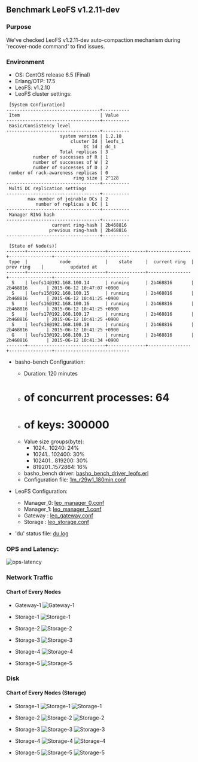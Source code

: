 ## Benchmark LeoFS v1.2.11-dev

### Purpose
We've checked LeoFS v1.2.11-dev auto-compaction mechanism during 'recover-node command' to find issues.

### Environment

* OS: CentOS release 6.5 (Final)
* Erlang/OTP: 17.5
* LeoFS: v1.2.10
* LeoFS cluster settings:

```
 [System Confiuration]
-----------------------------------+----------
 Item                              | Value    
-----------------------------------+----------
 Basic/Consistency level
-----------------------------------+----------
                    system version | 1.2.10
                        cluster Id | leofs_1
                             DC Id | dc_1
                    Total replicas | 3
          number of successes of R | 1
          number of successes of W | 2
          number of successes of D | 2
 number of rack-awareness replicas | 0
                         ring size | 2^128
-----------------------------------+----------
 Multi DC replication settings
-----------------------------------+----------
        max number of joinable DCs | 2
           number of replicas a DC | 1
-----------------------------------+----------
 Manager RING hash
-----------------------------------+----------
                 current ring-hash | 2b468816
                previous ring-hash | 2b468816
-----------------------------------+----------

 [State of Node(s)]
-------+-----------------------------+--------------+----------------+----------------+----------------------------
 type  |            node             |    state     |  current ring  |   prev ring    |          updated at         
-------+-----------------------------+--------------+----------------+----------------+----------------------------
  S    | leofs14@192.168.100.14      | running      | 2b468816       | 2b468816       | 2015-06-12 10:47:07 +0900
  S    | leofs15@192.168.100.15      | running      | 2b468816       | 2b468816       | 2015-06-12 10:41:25 +0900
  S    | leofs16@192.168.100.16      | running      | 2b468816       | 2b468816       | 2015-06-12 10:41:25 +0900
  S    | leofs17@192.168.100.17      | running      | 2b468816       | 2b468816       | 2015-06-12 10:41:25 +0900
  S    | leofs18@192.168.100.18      | running      | 2b468816       | 2b468816       | 2015-06-12 10:41:25 +0900
  G    | leofs13@192.168.100.13      | running      | 2b468816       | 2b468816       | 2015-06-12 10:41:34 +0900
-------+-----------------------------+--------------+----------------+----------------+----------------------------

```

* basho-bench Configuration:
    * Duration: 120 minutes
    * # of concurrent processes: 64
    * # of keys: 300000
    * Value size groups(byte):
        *   1024..  10240: 24%
        *  10241.. 102400: 30%
        * 102401.. 819200: 30%
        * 819201..1572864: 16%
    * basho_bench driver: [basho_bench_driver_leofs.erl](https://github.com/leo-project/leofs/blob/develop/test/src/basho_bench_driver_leofs.erl)
    * Configuration file: [1m_r29w1_180min.conf](20150612_104738/1m_r29w1_180min.conf)

* LeoFS Configuration:
    * Manager_0: [leo_manager_0.conf](conf/leo_manager_0.conf)
    * Manager_1: [leo_manager_1.conf](conf/leo_manager_1.conf)
    * Gateway  : [leo_gateway.conf](conf/leo_gateway.conf)
    * Storage  : [leo_storage.conf](conf/leo_storage.conf)

* 'du' status file: [du.log](du.log)

### OPS and Latency:

![ops-latency](20150612_104738/summary.png)

### Network Traffic
#### Chart of Every Nodes

* Gateway-1
![Gateway-1](leofs13_20150612_104737/sar_1_20150612_104737_p1p1-if1.png)

* Storage-1
![Storage-1](leofs14_20150612_104737/sar_3_20150612_104737_p1p1-if1.png)

* Storage-2
![Storage-2](leofs15_20150612_104737/sar_3_20150612_104737_p1p1-if1.png)

* Storage-3
![Storage-3](leofs16_20150612_104737/sar_3_20150612_104737_p1p1-if1.png)

* Storage-4
![Storage-4](leofs17_20150612_104737/sar_3_20150612_104737_p1p1-if1.png)

* Storage-5
![Storage-5](leofs18_20150612_104737/sar_2_20150612_104737_p1p1-if1.png)


### Disk
#### Chart of Every Nodes (Storage)

* Storage-1
![Storage-1](leofs14_20150612_104737/sar_3_20150612_104737_dev8-16-t1.png)
![Storage-1](leofs14_20150612_104737/sar_3_20150612_104737_dev8-16-t2.png)

* Storage-2
![Storage-2](leofs15_20150612_104737/sar_3_20150612_104737_dev8-16-t1.png)
![Storage-2](leofs15_20150612_104737/sar_3_20150612_104737_dev8-16-t2.png)

* Storage-3
![Storage-3](leofs16_20150612_104737/sar_3_20150612_104737_dev8-16-t1.png)
![Storage-3](leofs16_20150612_104737/sar_3_20150612_104737_dev8-16-t2.png)

* Storage-4
![Storage-4](leofs17_20150612_104737/sar_3_20150612_104737_dev8-16-t1.png)
![Storage-4](leofs17_20150612_104737/sar_3_20150612_104737_dev8-16-t2.png)

* Storage-5
![Storage-5](leofs18_20150612_104737/sar_2_20150612_104737_dev8-16-t1.png)
![Storage-5](leofs18_20150612_104737/sar_2_20150612_104737_dev8-16-t2.png)

